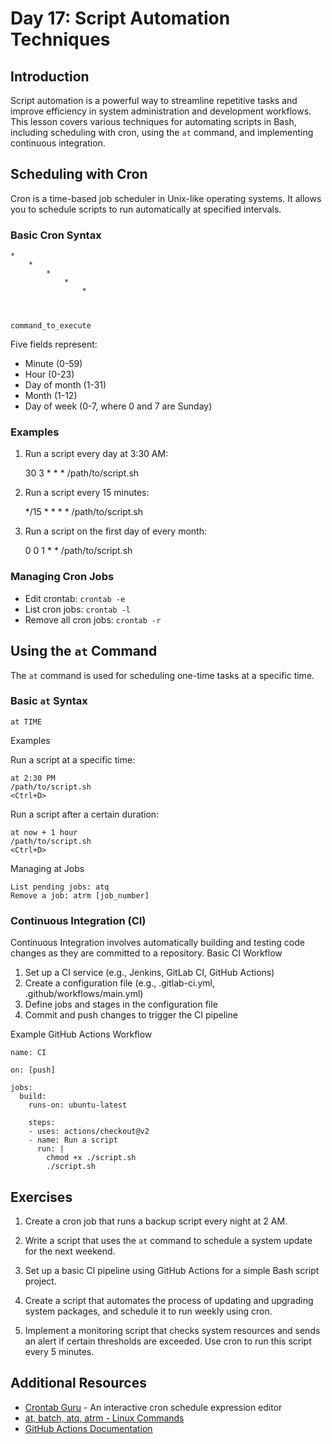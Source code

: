 # Day 17: Script Automation Techniques

## Introduction

Script automation is a powerful way to streamline repetitive tasks and improve efficiency in system administration and development workflows. This lesson covers various techniques for automating scripts in Bash, including scheduling with cron, using the `at` command, and implementing continuous integration.

## Scheduling with Cron

Cron is a time-based job scheduler in Unix-like operating systems. It allows you to schedule scripts to run automatically at specified intervals.

### Basic Cron Syntax

    *
        * 
            * 
                *
                    *



    command_to_execute

Five fields represent:
- Minute (0-59)
- Hour (0-23)
- Day of month (1-31)
- Month (1-12)
- Day of week (0-7, where 0 and 7 are Sunday)

### Examples

1. Run a script every day at 3:30 AM:


    30 3 * * * /path/to/script.sh



2. Run a script every 15 minutes:


    */15 * * * * /path/to/script.sh



3. Run a script on the first day of every month:


    0 0 1 * * /path/to/script.sh



### Managing Cron Jobs

- Edit crontab: `crontab -e`
- List cron jobs: `crontab -l`
- Remove all cron jobs: `crontab -r`

## Using the `at` Command

The `at` command is used for scheduling one-time tasks at a specific time.

### Basic `at` Syntax


    at TIME

Examples

Run a script at a specific time:

    
    at 2:30 PM
    /path/to/script.sh
    <Ctrl+D>

Run a script after a certain duration:


    at now + 1 hour
    /path/to/script.sh
    <Ctrl+D>

Managing at Jobs

    List pending jobs: atq
    Remove a job: atrm [job_number]

### Continuous Integration (CI)
Continuous Integration involves automatically building and testing code changes as they are committed to a repository.
Basic CI Workflow

1. Set up a CI service (e.g., Jenkins, GitLab CI, GitHub Actions)
2. Create a configuration file (e.g., .gitlab-ci.yml, .github/workflows/main.yml)
3. Define jobs and stages in the configuration file
4. Commit and push changes to trigger the CI pipeline

Example GitHub Actions Workflow


    name: CI
    
    on: [push]
    
    jobs:
      build:
        runs-on: ubuntu-latest
        
        steps:
        - uses: actions/checkout@v2
        - name: Run a script
          run: |
            chmod +x ./script.sh
            ./script.sh

## Exercises

1. Create a cron job that runs a backup script every night at 2 AM.

2. Write a script that uses the `at` command to schedule a system update for the next weekend.

3. Set up a basic CI pipeline using GitHub Actions for a simple Bash script project.

4. Create a script that automates the process of updating and upgrading system packages, and schedule it to run weekly using cron.

5. Implement a monitoring script that checks system resources and sends an alert if certain thresholds are exceeded. Use cron to run this script every 5 minutes.

## Additional Resources

- [Crontab Guru](https://crontab.guru/) - An interactive cron schedule expression editor
- [at, batch, atq, atrm - Linux Commands](https://www.geeksforgeeks.org/at-batch-atq-atrm-linux-commands/)
- [GitHub Actions Documentation](https://docs.github.com/en/actions)